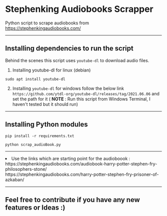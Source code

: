 # Stephenking Audiobooks Scrapper
Python script to scrape audiobooks from https://stephenkingaudiobooks.com/

<hr>

## Installing dependencies to run the script
Behind the scenes this script uses `youtube-dl` to download audio files.

1) Installing youtube-dl for linux (debian)
```
sudo apt install youtube-dl
```
2) Installing `youtube-dl` for windows follow the below link
`https://github.com/ytdl-org/youtube-dl/releases/tag/2021.06.06` and set the path for it ( **NOTE** : Run this script from Windows Terminal, I haven't tested but it should run)

<hr>

## Installing Python modules
```
pip install -r requirements.txt
```
```
python scrap_audioBook.py
```
<hr>

<li>
Use the links which are starting point for the audioboook : <br>
https://stephenkingaudiobooks.com/audiobook-harry-potter-stephen-fry-philosophers-stone/ <br>
https://stephenkingaudiobooks.com/harry-potter-stephen-fry-prisoner-of-azkaban/
</li>

<hr>

## Feel free to contribute if you have any new features or Ideas :)
